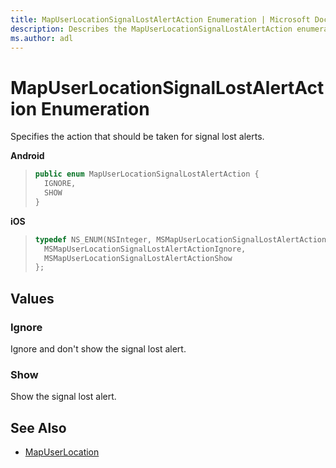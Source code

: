 ```yaml
---
title: MapUserLocationSignalLostAlertAction Enumeration | Microsoft Docs
description: Describes the MapUserLocationSignalLostAlertAction enumeration for Android and iOS and provides the enumeration's Ignore and Show values.
ms.author: adl
---
```


# MapUserLocationSignalLostAlertAction Enumeration

Specifies the action that should be taken for signal lost alerts.

**Android**

>```java
> public enum MapUserLocationSignalLostAlertAction {
>   IGNORE,
>   SHOW
> }
>```

**iOS**

>```objectivec
> typedef NS_ENUM(NSInteger, MSMapUserLocationSignalLostAlertAction) {
>   MSMapUserLocationSignalLostAlertActionIgnore,
>   MSMapUserLocationSignalLostAlertActionShow
> };
>```

## Values

### Ignore

Ignore and don't show the signal lost alert.

### Show

Show the signal lost alert.

## See Also

* [MapUserLocation](mapuserlocation-class.md)